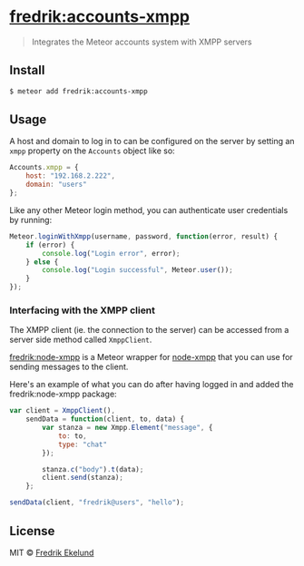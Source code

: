 # [fredrik:accounts-xmpp](https://atmospherejs.com/fredrik/accounts-xmpp)

> Integrates the Meteor accounts system with XMPP servers

## Install

```sh
$ meteor add fredrik:accounts-xmpp
```

## Usage

A host and domain to log in to can be configured on the server by setting an `xmpp` property on the `Accounts` object like so:

```js
Accounts.xmpp = {
    host: "192.168.2.222",
    domain: "users"
};
```

Like any other Meteor login method, you can authenticate user credentials by running:

```js
Meteor.loginWithXmpp(username, password, function(error, result) {
    if (error) {
        console.log("Login error", error);
    } else {
        console.log("Login successful", Meteor.user());
    }
});
```

### Interfacing with the XMPP client

The XMPP client (ie. the connection to the server) can be accessed from a server side method called `XmppClient`.

[fredrik:node-xmpp](https://atmospherejs.com/fredrik/node-xmpp) is a Meteor wrapper for [node-xmpp](https://github.com/node-xmpp/node-xmpp) that you can use for sending messages to the client.

Here's an example of what you can do after having logged in and added the fredrik:node-xmpp package:

```js
var client = XmppClient(),
    sendData = function(client, to, data) {
        var stanza = new Xmpp.Element("message", {
            to: to,
            type: "chat"
        });

        stanza.c("body").t(data);
        client.send(stanza);
    };

sendData(client, "fredrik@users", "hello");
```

## License

MIT © [Fredrik Ekelund](http://fredrik.computer)
